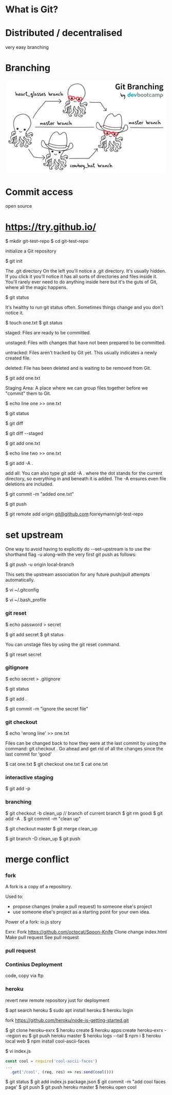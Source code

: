 # What is Git?

# Distributed / decentralised

very easy branching

# Branching

![branching](./img/branching.png)

# Commit access

open source

# https://try.github.io/

$ mkdir git-test-repo
$ cd git-test-repo

initialize a Git repository

$ git init

The .git directory
On the left you'll notice a .git directory. It's usually hidden.
If you click it you'll notice it has all sorts of directories and files inside it. You'll rarely ever need to do anything inside here but it's the guts of Git, where all the magic happens.

$ git status

It's healthy to run git status often. Sometimes things change and you don't notice it.

$ touch one.txt
$ git status

staged:
Files are ready to be committed.

unstaged:
Files with changes that have not been prepared to be committed.

untracked:
Files aren't tracked by Git yet. This usually indicates a newly created file.

deleted:
File has been deleted and is waiting to be removed from Git.

$ git add one.txt

Staging Area:
A place where we can group files together before we "commit" them to Git.

$ echo line one >> one.txt

$ git status

$ git diff

$ git diff --staged

$ git add one.txt

$ echo line two >> one.txt

$ git add -A .

add all:
You can also type git add -A . where the dot stands for the current directory, so everything in and beneath it is added. The -A ensures even file deletions are included.

$ git commit -m "added one.txt"

$ git push

$ git remote add origin git@github.com:foxreymann/git-test-repo

# set upstream

One way to avoid having to explicitly do --set-upstream is to use the shorthand flag -u along-with the very first git push as follows:

$ git push -u origin local-branch

This sets the upstream association for any future push/pull attempts automatically.

$ vi ~/.gitconfig

$ vi ~/.bash_profile

### git reset

$ echo password > secret

$ git add secret
$ git status

You can unstage files by using the git reset command.

$ git reset secret

### gitignore

$ echo secret > .gitignore

$ git status

$ git add .

$ git commit -m "ignore the secret file"

### git checkout

$ echo 'wrong line' >> one.txt

Files can be changed back to how they were at the last commit by using the command: git checkout <target>. Go ahead and get rid of all the changes since the last commit for 'good'

$ cat one.txt
$ git checkout one.txt
$ cat one.txt

### interactive staging

$ git add -p

### branching

$ git checkout -b clean_up // branch of current branch
$ git rm goodi
$ git add -A .
$ git commit -m "clean up"

$ git checkout master
$ git merge clean_up

$ git branch -D clean_up
$ git push

# merge conflict

### fork

A fork is a copy of a repository.

Used to:
- propose changes (make a pull request) to someone else's project
- use someone else's project as a starting point for your own idea.

Power of a fork: io.js story

Exrx:
Fork https://github.com/octocat/Spoon-Knife
Clone
change index.html
Make pull request
See pull request

### pull request

### Continius Deployment

code, copy via ftp

### heroku

revert
new remote repository just for deployment

$ apt search heroku
$ sudo apt install heroku
$ heroku login

fork https://github.com/heroku/node-js-getting-started.git

$ git clone heroku-exrx
$ heroku create
$ heroku apps:create heroku-exrx --region eu
$ git push heroku master
$ heroku logs --tail
$ npm i
$ heroku local web
$ npm install cool-ascii-faces

$ vi index.js


```javascript
const cool = require('cool-ascii-faces')
...
  .get('/cool', (req, res) => res.send(cool()))
```

$ git status
$ git add index.js package.json
$ git commit -m "add cool faces page'
$ git push
$ git push heroku master
$ heroku open cool
